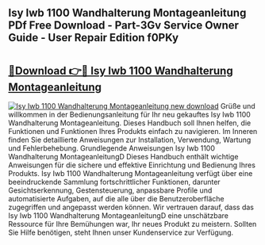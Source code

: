 ## Isy Iwb 1100 Wandhalterung Montageanleitung PDf Free Download - Part-3Gv Service Owner Guide - User Repair Edition f0PKy

# <h2><a href="http://df6xyq.blite.top/?on=Isy+Iwb+1100+Wandhalterung+Montageanleitung">🔗Download 👉🔴 Isy Iwb 1100 Wandhalterung Montageanleitung</a></h2>

[![Isy Iwb 1100 Wandhalterung Montageanleitung new download](https://i.imgur.com/lujVjoI.png)](http://df6xyq.blite.top/?on=Isy+Iwb+1100+Wandhalterung+Montageanleitung)
Grüße und willkommen in der Bedienungsanleitung für Ihr neu gekauftes Isy Iwb 1100 Wandhalterung Montageanleitung. Dieses Handbuch soll Ihnen helfen, die Funktionen und Funktionen Ihres Produkts einfach zu navigieren. Im Inneren finden Sie detaillierte Anweisungen zur Installation, Verwendung, Wartung und Fehlerbehebung. Grundlegende Anweisungen Isy Iwb 1100 Wandhalterung MontageanleitungD Dieses Handbuch enthält wichtige Anweisungen für die sichere und effektive Einrichtung und Bedienung Ihres Produkts. Isy Iwb 1100 Wandhalterung Montageanleitung verfügt über eine beeindruckende Sammlung fortschrittlicher Funktionen, darunter Gesichtserkennung, Gestensteuerung, anpassbare Profile und automatisierte Aufgaben, auf die alle über die Benutzeroberfläche zugegriffen und angepasst werden können. Wir vertrauen darauf, dass das Isy Iwb 1100 Wandhalterung MontageanleitungD eine unschätzbare Ressource für Ihre Bemühungen war, Ihr neues Produkt zu meistern. Sollten Sie Hilfe benötigen, steht Ihnen unser Kundenservice zur Verfügung.
